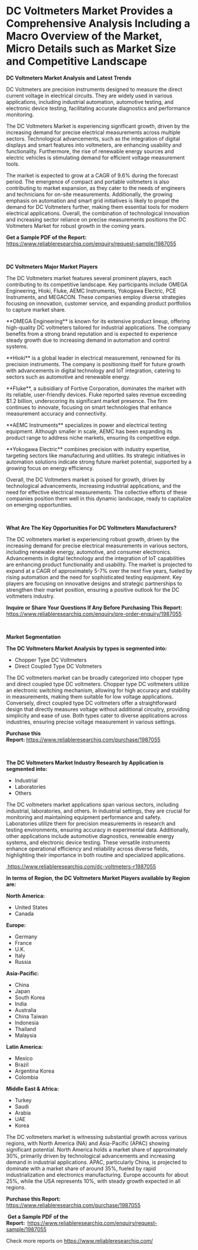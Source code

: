 <p><h1>DC Voltmeters Market Provides a Comprehensive Analysis Including a Macro Overview of the Market, Micro Details such as Market Size and Competitive Landscape</h1></p><p><strong>DC Voltmeters Market Analysis and Latest Trends</strong></p>
<p><p>DC Voltmeters are precision instruments designed to measure the direct current voltage in electrical circuits. They are widely used in various applications, including industrial automation, automotive testing, and electronic device testing, facilitating accurate diagnostics and performance monitoring.</p><p>The DC Voltmeters Market is experiencing significant growth, driven by the increasing demand for precise electrical measurements across multiple sectors. Technological advancements, such as the integration of digital displays and smart features into voltmeters, are enhancing usability and functionality. Furthermore, the rise of renewable energy sources and electric vehicles is stimulating demand for efficient voltage measurement tools. </p><p>The market is expected to grow at a CAGR of 9.6% during the forecast period. The emergence of compact and portable voltmeters is also contributing to market expansion, as they cater to the needs of engineers and technicians for on-site measurements. Additionally, the growing emphasis on automation and smart grid initiatives is likely to propel the demand for DC Voltmeters further, making them essential tools for modern electrical applications. Overall, the combination of technological innovation and increasing sector reliance on precise measurements positions the DC Voltmeters Market for robust growth in the coming years.</p></p>
<p><strong>Get a Sample PDF of the Report:&nbsp;</strong> <a href="https://www.reliableresearchiq.com/enquiry/request-sample/1987055?utm_campaign=2566&utm_medium=2&utm_source=Github&utm_content=ia&utm_term=20022025&utm_id=dc-voltmeters">https://www.reliableresearchiq.com/enquiry/request-sample/1987055</a></p>
<p>&nbsp;</p>
<p><strong>DC Voltmeters Major Market Players</strong></p>
<p><p>The DC Voltmeters market features several prominent players, each contributing to its competitive landscape. Key participants include OMEGA Engineering, Hioki, Fluke, AEMC Instruments, Yokogawa Electric, PCE Instruments, and MEGACON. These companies employ diverse strategies focusing on innovation, customer service, and expanding product portfolios to capture market share.</p><p>**OMEGA Engineering** is known for its extensive product lineup, offering high-quality DC voltmeters tailored for industrial applications. The company benefits from a strong brand reputation and is expected to experience steady growth due to increasing demand in automation and control systems.</p><p>**Hioki** is a global leader in electrical measurement, renowned for its precision instruments. The company is positioning itself for future growth with advancements in digital technology and IoT integration, catering to sectors such as automotive and renewable energy. </p><p>**Fluke**, a subsidiary of Fortive Corporation, dominates the market with its reliable, user-friendly devices. Fluke reported sales revenue exceeding $1.2 billion, underscoring its significant market presence. The firm continues to innovate, focusing on smart technologies that enhance measurement accuracy and connectivity.</p><p>**AEMC Instruments** specializes in power and electrical testing equipment. Although smaller in scale, AEMC has been expanding its product range to address niche markets, ensuring its competitive edge.</p><p>**Yokogawa Electric** combines precision with industry expertise, targeting sectors like manufacturing and utilities. Its strategic initiatives in automation solutions indicate strong future market potential, supported by a growing focus on energy efficiency.</p><p>Overall, the DC Voltmeters market is poised for growth, driven by technological advancements, increasing industrial applications, and the need for effective electrical measurements. The collective efforts of these companies position them well in this dynamic landscape, ready to capitalize on emerging opportunities.</p></p>
<p>&nbsp;</p>
<p><strong>What Are The Key Opportunities For DC Voltmeters Manufacturers?</strong></p>
<p><p>The DC voltmeters market is experiencing robust growth, driven by the increasing demand for precise electrical measurements in various sectors, including renewable energy, automotive, and consumer electronics. Advancements in digital technology and the integration of IoT capabilities are enhancing product functionality and usability. The market is projected to expand at a CAGR of approximately 5-7% over the next five years, fueled by rising automation and the need for sophisticated testing equipment. Key players are focusing on innovative designs and strategic partnerships to strengthen their market position, ensuring a positive outlook for the DC voltmeters industry.</p></p>
<p><strong>Inquire or Share Your Questions If Any Before Purchasing This Report:</strong> <a href="https://www.reliableresearchiq.com/enquiry/pre-order-enquiry/1987055?utm_campaign=2566&utm_medium=2&utm_source=Github&utm_content=ia&utm_term=20022025&utm_id=dc-voltmeters">https://www.reliableresearchiq.com/enquiry/pre-order-enquiry/1987055</a></p>
<p>&nbsp;</p>
<p><strong>Market Segmentation</strong></p>
<p><strong>The DC Voltmeters Market Analysis by types is segmented into:</strong></p>
<p><ul><li>Chopper Type DC Voltmeters</li><li>Direct Coupled Type DC Voltmeters</li></ul></p>
<p><p>The DC voltmeters market can be broadly categorized into chopper type and direct coupled type DC voltmeters. Chopper type DC voltmeters utilize an electronic switching mechanism, allowing for high accuracy and stability in measurements, making them suitable for low voltage applications. Conversely, direct coupled type DC voltmeters offer a straightforward design that directly measures voltage without additional circuitry, providing simplicity and ease of use. Both types cater to diverse applications across industries, ensuring precise voltage measurement in various settings.</p></p>
<p><strong>Purchase this Report:&nbsp;</strong><a href="https://www.reliableresearchiq.com/purchase/1987055?utm_campaign=2566&utm_medium=2&utm_source=Github&utm_content=ia&utm_term=20022025&utm_id=dc-voltmeters">https://www.reliableresearchiq.com/purchase/1987055</a></p>
<p>&nbsp;</p>
<p><strong>The DC Voltmeters Market Industry Research by Application is segmented into:</strong></p>
<p><ul><li>Industrial</li><li>Laboratories</li><li>Others</li></ul></p>
<p><p>The DC voltmeters market applications span various sectors, including industrial, laboratories, and others. In industrial settings, they are crucial for monitoring and maintaining equipment performance and safety. Laboratories utilize them for precision measurements in research and testing environments, ensuring accuracy in experimental data. Additionally, other applications include automotive diagnostics, renewable energy systems, and electronic device testing. These versatile instruments enhance operational efficiency and reliability across diverse fields, highlighting their importance in both routine and specialized applications.</p></p>
<p><a href="https://www.reliableresearchiq.com/dc-voltmeters-r1987055?utm_campaign=2566&utm_medium=2&utm_source=Github&utm_content=ia&utm_term=20022025&utm_id=dc-voltmeters">&nbsp;https://www.reliableresearchiq.com/dc-voltmeters-r1987055</a></p>
<p><strong>In terms of Region, the DC Voltmeters Market Players available by Region are:</strong></p>
<p>
    <p> <strong> North America: </strong>
        <ul>
            <li>United States</li>
            <li>Canada</li>
        </ul>
        </p> 
    <p> <strong> Europe: </strong>
        <ul>
            <li>Germany</li>
            <li>France</li>
            <li>U.K.</li>
            <li>Italy</li>
            <li>Russia</li>
        </ul>
        </p> 
    <p> <strong> Asia-Pacific: </strong>
        <ul>
            <li>China</li>
            <li>Japan</li>
            <li>South Korea</li>
            <li>India</li>
            <li>Australia</li>
            <li>China Taiwan</li>
            <li>Indonesia</li>
            <li>Thailand</li>
            <li>Malaysia</li>
        </ul>
        </p> 
    <p> <strong> Latin America: </strong>
        <ul>
            <li>Mexico</li>
            <li>Brazil</li>
            <li>Argentina Korea</li>
            <li>Colombia</li>
        </ul>
        </p> 
    <p> <strong> Middle East & Africa: </strong>
        <ul>
            <li>Turkey</li>
            <li>Saudi</li>
            <li>Arabia</li>
            <li>UAE</li>
            <li>Korea</li>
        </ul>
    </p>
    </p>
<p><p>The DC voltmeters market is witnessing substantial growth across various regions, with North America (NA) and Asia-Pacific (APAC) showing significant potential. North America holds a market share of approximately 30%, primarily driven by technological advancements and increasing demand in industrial applications. APAC, particularly China, is projected to dominate with a market share of around 35%, fueled by rapid industrialization and electronics manufacturing. Europe accounts for about 25%, while the USA represents 10%, with steady growth expected in all regions.</p></p>
<p><strong>Purchase this Report: </strong><a href="https://www.reliableresearchiq.com/purchase/1987055?utm_campaign=2566&utm_medium=2&utm_source=Github&utm_content=ia&utm_term=20022025&utm_id=dc-voltmeters">https://www.reliableresearchiq.com/purchase/1987055</a></p>
<p>&nbsp;<strong>Get a Sample PDF of the Report:&nbsp;&nbsp;</strong><a href="https://www.reliableresearchiq.com/enquiry/request-sample/1987055?utm_campaign=2566&utm_medium=2&utm_source=Github&utm_content=ia&utm_term=20022025&utm_id=dc-voltmeters">https://www.reliableresearchiq.com/enquiry/request-sample/1987055</a></p>
<p><strong></strong></p>
<p>Check more reports on <a href="https://www.reliableresearchiq.com/?utm_campaign=2566&utm_medium=2&utm_source=Github&utm_content=ia&utm_term=20022025&utm_id=dc-voltmeters">https://www.reliableresearchiq.com/</a></p>